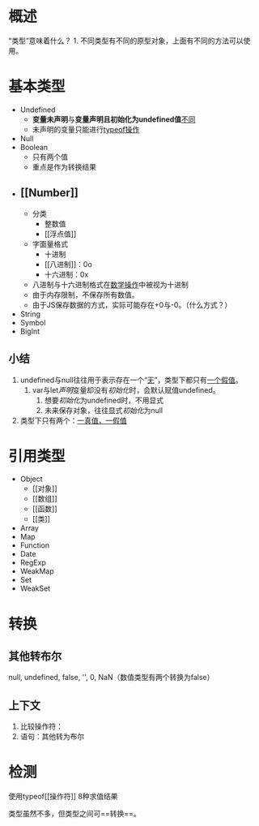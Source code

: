 # 概述
“类型”意味着什么？
	1. 不同类型有不同的原型对象，上面有不同的方法可以使用。
# 基本类型
- Undefined
	- **变量未声明**与**变量声明且初始化为undefined值**<u>不同</u>
	- 未声明的变量只能进行<u>typeof操作</u>
- Null
- Boolean
	- 只有两个值
	- 重点是作为转换结果
- [[Number]]
	- 
	- 分类
		- 整数值
		- [[浮点值]]
	- 字面量格式
		- 十进制
		- [[八进制]]：0o
		- 十六进制：0x
	- 八进制与十六进制格式在<u>数学操作</u>中被视为十进制
	- 由于内存限制，不保存所有数值。
	- 由于JS保存数据的方式，实际可能存在+0与-0。（什么方式？）
- String
- Symbol
- BigInt
## 小结
1. undefined与null往往用于表示存在一个“<u>无</u>”，类型下都只有<u>一个假值</u>。
	1. var与let*声明*变量却没有*初始化*时，会默认赋值undefined。
		1. 想要*初始化*为undefined时，不用显式
		2. 未来保存对象，往往显式*初始化*为null
2. 类型下只有两个：<u>一真值，一假值</u>
# 引用类型
- Object
	- [[对象]]
	- [[数组]]
	- [[函数]]
	- [[类]]
- Array
- Map
- Function
- Date
- RegExp
- WeakMap
- Set
- WeakSet
# 转换
## 其他转布尔
null, undefined, false, '', 0, NaN（数值类型有两个转换为false）
## 上下文
1. 比较操作符：
2. 语句：其他转为布尔
# 检测
使用typeof[[操作符]] 8种求值结果

类型虽然不多，但类型之间可==转换==。
